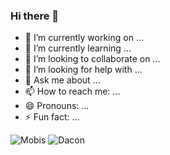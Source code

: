 ### Hi there 👋
- 🔭 I’m currently working on ...
- 🌱 I’m currently learning ...
- 👯 I’m looking to collaborate on ...
- 🤔 I’m looking for help with ...
- 💬 Ask me about ...
- 📫 How to reach me: ...
- 😄 Pronouns: ...
- ⚡ Fun fact: ...

![Mobis](https://user-images.githubusercontent.com/106799978/173291931-e38dd97d-a078-465e-a8a2-b3788ec24ea3.jpg)
![Dacon](https://user-images.githubusercontent.com/106799978/173291995-55ad34ad-6804-4637-bb24-845220bf7a96.jpg)

<!--
**SoobinCha99/SoobinCha99** is a ✨ _special_ ✨ repository because its `README.md` (this file) appears on your GitHub profile.

Here are some ideas to get you started:

- 🔭 I’m currently working on ...
- 🌱 I’m currently learning ...
- 👯 I’m looking to collaborate on ...
- 🤔 I’m looking for help with ...
- 💬 Ask me about ...
- 📫 How to reach me: ...
- 😄 Pronouns: ...
- ⚡ Fun fact: ...
-->
